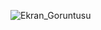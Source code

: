 ![Ekran_Goruntusu ](https://user-images.githubusercontent.com/59365403/146573438-a2057748-9545-40fb-860c-6121a62ae3ae.png)

